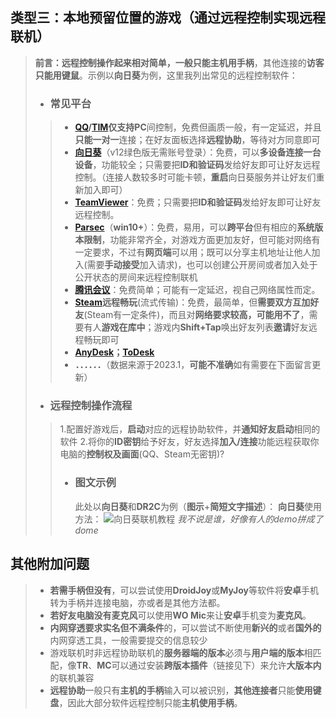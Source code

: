 
## **类型三：本地预留位置的游戏**（通过远程控制实现远程联机）
> **前言：**远程控制操作起来相对简单，**一般**只能**主机用手柄**，其他连接的**访客只能用键鼠**。示例以**向日葵**为例，这里我列出常见的远程控制软件：
>
> + ### 常见平台
> > + **[QQ](https://im.qq.com/index)/[TIM](https://tim.qq.com/)**仅支持**PC**间控制，免费但画质一般，有一定延迟，并且**只能一对一**连接；在好友面板选择**远程协助**，等待对方同意即可
> > + **[向日葵](https://sunlogin.oray.com/)**（v12绿色版无需账号登录）：免费，可以**多设备连接一台设备**，功能较全；只需要把**ID和验证码**发给好友即可让好友远程控制。（连接人数较多时可能卡顿，**重启**向日葵服务并让好友们重新加入即可）
> > + **[TeamViewer](https://www.teamviewer.cn/cn/)**：免费；只需要把**ID和验证码**发给好友即可让好友远程控制。
> > + **[Parsec](https://parsec.app/)**（**win10+**）：免费，易用，可以**跨平台**但有相应的**系统版本限制**，功能非常齐全，对游戏方面更加友好，但可能对网络有一定要求，不过有**网页端**可以用；既可以分享主机地址让他人加入(需要**手动接受**加入请求)，也可以创建公开房间或者加入处于公开状态的房间来远程控制联机
> > + [**腾讯会议**](https://meeting.tencent.com/)：免费简单；可能有一定延迟，视自己网络属性而定。
> > + **[Steam](https://store.steampowered.com/about/)远程畅玩**(流式传输)：免费，最简单，但**需要双方互加好友**(Steam有一定条件)，而且对**网络要求较高，可能用不了**，需要有人**游戏在库中**；游戏内**Shift+Tap**唤出好友列表**邀请**好友远程畅玩即可
> > + **[AnyDesk](https://anydesk.com/zhs)；[ToDesk](https://www.todesk.com/solo?v=4)**
> > + **．．．．．．**（数据来源于2023.1，**可能不准确**如有需要在下面留言更新）
> + ### **远程控制操作流程**
> > 1.配置好游戏后，**启动**对应的远程协助软件，并**通知好友启动**相同的软件
> > 2.将你的**ID密钥**给予好友，好友选择**加入/连接**功能远程获取你电脑的**控制权及画面**(QQ、Steam无密钥)?
> > + ### **图文示例**
> >   此处以**向日葵**和**DR2C**为例（**图示**+**简短文字描述**）：
> >   **向日葵**使用方法：
> >   ![向日葵联机教程](https://s1.vika.cn/space/2023/03/23/72d1efe7da664afe9aa21514258bcb27)
> >   *我不说是谁，好像有人的demo拼成了dome*
## **其他附加问题**
> + **若需手柄但没有**，可以尝试使用**DroidJoy**或**MyJoy**等软件将**安卓**手机转为手柄并连接电脑，亦或者是其他方法都。
> + **若好友电脑没有麦克风**可以使用**WO Mic**来让**安卓**手机变为**麦克风**。
> + **内网穿透要求实名但不满条件**的，可以尝试不断使用**新兴的**或者**国外的**内网穿透工具，一般需要提交的信息较少
> + 游戏联机时非远程协助联机的**服务器端的版本**必须与**用户端的版本**相匹配，像**TR**、**MC**可以通过安装**跨版本插件**（链接见下）来允许**大版本内**的联机兼容
> + **远程协助**一般只有**主机的手柄**输入可以被识别，**其他连接者**只能**使用键盘**，因此大部分软件远程控制只能**主机使用手柄**。